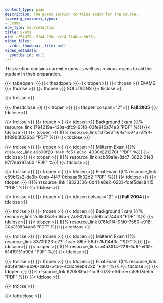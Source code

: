 ```yaml
---
content_type: page
description: The exams section contains exams for the course.
learning_resource_types:
- Exams
ocw_type: CourseSection
title: Exams
uid: c554d79a-3f04-22bc-ecf4-7f40a4c0b17b
video_files:
  video_thumbnail_file: null
video_metadata:
  youtube_id: null
---
```


This section contains current exams as well as previous exams to aid the student in their preparation.

{{< tableopen >}}
{{< theadopen >}}
{{< tropen >}}
{{< thopen >}}
EXAMS
{{< thclose >}}
{{< thopen >}}
SOLUTIONS
{{< thclose >}}

{{< trclose >}}

{{< theadclose >}}
{{< tropen >}}
{{< tdopen colspan="2" >}}
**Fall 2005**
{{< tdclose >}}

{{< trclose >}}
{{< tropen >}}
{{< tdopen >}}
Background Exam ({{% resource_link 1794219a-420a-dfc9-98f8-03fe946a74e3 "PDF" %}})
{{< tdclose >}}
{{< tdopen >}}
({{% resource_link fcf7aedf-64af-c64a-3784-bf89b0f326b3 "PDF" %}})
{{< tdclose >}}

{{< trclose >}}
{{< tropen >}}
{{< tdopen >}}
Midterm Exam ({{% resource_link a9b90f20-1c4b-fe51-a0ee-4336d221278f "PDF" %}})
{{< tdclose >}}
{{< tdopen >}}
({{% resource_link acb89a1e-8dc7-3822-01e3-97f7e6997a00 "PDF" %}})
{{< tdclose >}}

{{< trclose >}}
{{< tropen >}}
{{< tdopen >}}
Final Exam ({{% resource_link c59bf2a2-da3b-0eab-4f47-0bbaaa6b32d2 "PDF" %}})
{{< tdclose >}}
{{< tdopen >}}
({{% resource_link 18323306-0d41-68e2-0222-fdaf5deb8415 "PDF" %}})
{{< tdclose >}}

{{< trclose >}}
{{< tropen >}}
{{< tdopen colspan="2" >}}
**Fall 2004**
{{< tdclose >}}

{{< trclose >}}
{{< tropen >}}
{{< tdopen >}}
Background Exam ({{% resource_link 2d65d3c8-c6db-c7a8-32bb-a59bcaf744d3 "PDF" %}})
{{< tdclose >}}
{{< tdopen >}}
({{% resource_link 076fd1f4-0fd0-7560-a918-30a319804ab6 "PDF" %}})
{{< tdclose >}}

{{< trclose >}}
{{< tropen >}}
{{< tdopen >}}
Midterm Exam ({{% resource_link 83700f23-e72f-1cae-89fe-58d779d1443c "PDF" %}})
{{< tdclose >}}
{{< tdopen >}}
({{% resource_link ce4a3514-1f29-5d9f-ef55-61419161b90d "PDF" %}})
{{< tdclose >}}

{{< trclose >}}
{{< tropen >}}
{{< tdopen >}}
Final Exam ({{% resource_link ed5f94e6-9b96-da0a-548b-4c8c4e6b422b "PDF" %}})
{{< tdclose >}}
{{< tdopen >}}
({{% resource_link 620588bd-1cc9-fd78-ef6b-ee7a5907deb5 "PDF" %}})
{{< tdclose >}}

{{< trclose >}}

{{< tableclose >}}